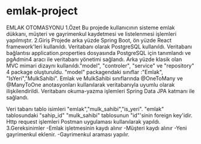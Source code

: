 # emlak-project
EMLAK OTOMASYONU
1.Özet
Bu projede kullanıcının sisteme emlak dükkanı, müşteri ve gayrimenkul kaydetmesi ve listelenmesi işlemleri yapılmıştır.
2.Giriş
Projede arka yüzde Spring Boot, ön yüzde React framework'leri kullanıldı. Veritabanı olarak PostgreSQL kullanıldı. Veritabanı bağlantısı application.properties dosyasında PostgreSQL için tanımlandı ve pgAdmin4 aracı ile veritabanı yönetimi sağlandı.
Arka yüzde  klasik olan MVC mimari dizaynı kullanıldı."model",  "controler", "service" ve "repository" 4 package oluşturuldu. "model" packagendaki sınıflar :"Emlak", "IsYeri","MulkSahibi". Emlak ve MulkSahibi sınıflarında @OneToMany ve @ManyToOne anotasyonları kullanılarak veritabanıyla uyumlu olarak ilişkilendirildi. Veritabanı okuma-yazma işlemleri Spring Data JPA katmanı ile sağlandı.

Veri tabanı tablo isimleri "emlak","mulk_sahibi","is_yeri". "emlak" tablosundaki "sahip_id" "mulk_sahibi" tablosunun "id"'sinin foreign key'idir.
Http request işlemleri Postman uygulaması kullanılarak yapıldı.
3.Gereksinimler
-Emlak işletmesinin kaydı alınır
-Müşteri kaydı alınır
-Yeni gayrimenkul eklenir.
-Gayrimenkul araması yapılır.

